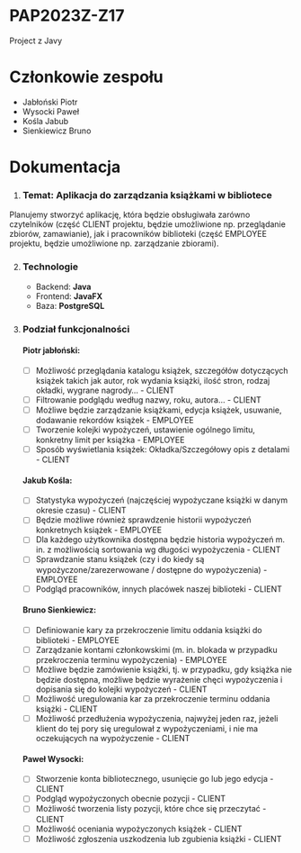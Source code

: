 # PAP2023Z-Z17
Project z Javy

# Członkowie zespołu
- Jabłoński Piotr
- Wysocki Paweł
- Kośla Jabub
- Sienkiewicz Bruno

# Dokumentacja

1. ### Temat: Aplikacja do zarządzania książkami w bibliotece

Planujemy stworzyć aplikację, która będzie obsługiwała zarówno czytelników (część CLIENT projektu, będzie umożliwione np. przeglądanie zbiorów, zamawianie), jak i pracowników biblioteki (część EMPLOYEE projektu, będzie umożliwione np. zarządzanie zbiorami).

2. ### Technologie
    - Backend: **Java**
    - Frontend: **JavaFX**
    - Baza: **PostgreSQL**

3. ### Podział funkcjonalności
    #### Piotr jabłoński:
    - [ ] Możliwość przeglądania katalogu książek, szczegółów dotyczących książek takich jak autor, rok wydania książki, ilość stron, rodzaj okładki, wygrane nagrody… - CLIENT
    - [ ] Filtrowanie podglądu według nazwy, roku, autora… - CLIENT
    - [ ] Możliwe będzie zarządzanie książkami, edycja książek, usuwanie, dodawanie rekordów książek - EMPLOYEE
    - [ ] Tworzenie kolejki wypożyczeń, ustawienie ogólnego limitu, konkretny limit per książka - EMPLOYEE
    - [ ] Sposób wyświetlania książek: Okładka/Szczegółowy opis z detalami - CLIENT
    #### Jakub Kośla:
    - [ ] Statystyka wypożyczeń (najczęściej wypożyczane książki w danym okresie czasu) - CLIENT
    - [ ] Będzie możliwe również sprawdzenie historii wypożyczeń konkretnych książek - EMPLOYEE
    - [ ] Dla każdego użytkownika dostępna będzie historia wypożyczeń m. in. z możliwością sortowania wg długości wypożyczenia - CLIENT
    - [ ] Sprawdzanie stanu książek (czy i do kiedy są wypożyczone/zarezerwowane / dostępne do wypożyczenia) - EMPLOYEE
    - [ ] Podgląd pracowników, innych placówek naszej biblioteki - CLIENT
    #### Bruno Sienkiewicz:
    - [ ] Definiowanie kary za przekroczenie limitu oddania książki do biblioteki - EMPLOYEE
    - [ ] Zarządzanie kontami członkowskimi (m. in. blokada w przypadku przekroczenia terminu wypożyczenia) - EMPLOYEE
    - [ ] Możliwe będzie zamówienie książki, tj. w przypadku, gdy książka nie będzie dostępna, możliwe będzie wyrażenie chęci wypożyczenia i dopisania się do kolejki wypożyczeń - CLIENT
    - [ ] Możliwość uregulowania kar za przekroczenie terminu oddania książki - CLIENT
    - [ ] Możliwość przedłużenia wypożyczenia, najwyżej jeden raz, jeżeli klient do tej pory się uregulował z wypożyczeniami, i nie ma oczekujących na wypożyczenie - CLIENT
    #### Paweł Wysocki:
    - [ ] Stworzenie konta bibliotecznego, usunięcie go lub jego edycja - CLIENT
    - [ ] Podgląd wypożyczonych obecnie pozycji - CLIENT
    - [ ] Możliwość tworzenia listy pozycji, które chce się przeczytać - CLIENT
    - [ ] Możliwość oceniania wypożyczonych książek - CLIENT
    - [ ] Możliwość zgłoszenia uszkodzenia lub zgubienia książki - CLIENT
